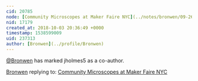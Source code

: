 ```yaml
---
cid: 20785
node: [Community Microscopes at Maker Faire NYC](../notes/bronwen/09-26-2018/community-microscopes-at-maker-faire-nyc)
nid: 17179
created_at: 2018-10-03 20:36:49 +0000
timestamp: 1538599009
uid: 237313
author: [Bronwen](../profile/Bronwen)
---
```


 [@Bronwen](/profile/Bronwen) has marked jholmes5 as a co-author. 

[Bronwen](../profile/Bronwen) replying to: [Community Microscopes at Maker Faire NYC](../notes/bronwen/09-26-2018/community-microscopes-at-maker-faire-nyc)

